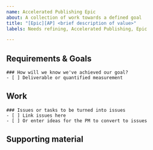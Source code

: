 ```yaml
---
name: Accelerated Publishing Epic
about: A collection of work towards a defined goal
title: "[Epic][AP] <brief description of value>"
labels: Needs refining, Accelerated Publishing, Epic

---
```


## Requirements & Goals
<!-- Two to three sentences maximum describing what we are trying to achieve. Epics should be outcome-focused and they should be closeable. --> 

<!-- For the next section, if the outcome is a deliverable, i.e. a new content type or template is delivered, just state that. -->
<!-- If the goal can be quantified, this should be a description of how we will measure we've completed the outcome. -->
```[tasklist]
### How will we know we've achieved our goal?
- [ ] Deliverable or quantified measurement
```

## Work
<!-- it's helpful to drop issues to the bottom of the list as they're completed -->
```[tasklist]
### Issues or tasks to be turned into issues
- [ ] Link issues here
- [ ] Or enter ideas for the PM to convert to issues
```

## Supporting material
<!-- links to design docs, product outlines, Slack discussions, etc; anything that will help someone working on the epic get oriented -->
